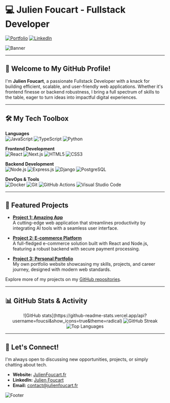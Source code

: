 # 💻 Julien Foucart - Fullstack Developer

[![Portfolio](https://img.shields.io/badge/Website-JulienFoucart.fr-000000?style=flat&logo=google-chrome&logoColor=white)](https://julienfoucart.fr)
[![LinkedIn](https://img.shields.io/badge/LinkedIn-Julien_Foucart-0A66C2?style=flat&logo=linkedin&logoColor=white)](https://www.linkedin.com/in/julien-foucart-333a40251/)

![Banner](https://yourimageurl.com/banner) <!-- Replace with your own banner image -->

---

## 👋 Welcome to My GitHub Profile!

I'm **Julien Foucart**, a passionate Fullstack Developer with a knack for building efficient, scalable, and user-friendly web applications. Whether it's frontend finesse or backend robustness, I bring a full spectrum of skills to the table, eager to turn ideas into impactful digital experiences.

---

## 🛠️ My Tech Toolbox

**Languages**  
![JavaScript](https://img.shields.io/badge/JavaScript-F7DF1E?style=flat&logo=javascript&logoColor=black)
![TypeScript](https://img.shields.io/badge/TypeScript-007ACC?style=flat&logo=typescript&logoColor=white)
![Python](https://img.shields.io/badge/Python-3776AB?style=flat&logo=python&logoColor=white)

**Frontend Development**  
![React](https://img.shields.io/badge/React-61DAFB?style=flat&logo=react&logoColor=black)
![Next.js](https://img.shields.io/badge/Next.js-000000?style=flat&logo=nextdotjs&logoColor=white)
![HTML5](https://img.shields.io/badge/HTML5-E34F26?style=flat&logo=html5&logoColor=white)
![CSS3](https://img.shields.io/badge/CSS3-1572B6?style=flat&logo=css3&logoColor=white)

**Backend Development**  
![Node.js](https://img.shields.io/badge/Node.js-339933?style=flat&logo=nodedotjs&logoColor=white)
![Express.js](https://img.shields.io/badge/Express.js-000000?style=flat&logo=express&logoColor=white)
![Django](https://img.shields.io/badge/Django-092E20?style=flat&logo=django&logoColor=white)
![PostgreSQL](https://img.shields.io/badge/PostgreSQL-336791?style=flat&logo=postgresql&logoColor=white)

**DevOps & Tools**  
![Docker](https://img.shields.io/badge/Docker-2496ED?style=flat&logo=docker&logoColor=white)
![Git](https://img.shields.io/badge/Git-F05032?style=flat&logo=git&logoColor=white)
![GitHub Actions](https://img.shields.io/badge/GitHub_Actions-2088FF?style=flat&logo=github-actions&logoColor=white)
![Visual Studio Code](https://img.shields.io/badge/VS_Code-007ACC?style=flat&logo=visualstudiocode&logoColor=white)

---

## 🌟 Featured Projects

- **[Project 1: Amazing App](https://github.com/JulienFoucart/amazing-app)**  
  A cutting-edge web application that streamlines productivity by integrating AI tools with a seamless user interface.

- **[Project 2: E-commerce Platform](https://github.com/JulienFoucart/e-commerce-platform)**  
  A full-fledged e-commerce solution built with React and Node.js, featuring a robust backend with secure payment processing.

- **[Project 3: Personal Portfolio](https://github.com/JulienFoucart/personal-portfolio)**  
  My own portfolio website showcasing my skills, projects, and career journey, designed with modern web standards.

Explore more of my projects on my [GitHub repositories](https://github.com/JulienFoucart?tab=repositories).

---

## 📊 GitHub Stats & Activity

<p align="center">
  ![GitHub stats](https://github-readme-stats.vercel.app/api?username=foucsi&show_icons=true&theme=radical)

  <img src="https://github-readme-streak-stats.herokuapp.com/?user=foucsi&theme=radical" alt="GitHub Streak" />
  <img src="https://github-readme-stats.vercel.app/api/top-langs/?username=foucsi&layout=compact&theme=radical" alt="Top Languages" />
</p>

---

## 🤝 Let's Connect!

I'm always open to discussing new opportunities, projects, or simply chatting about tech.

- **Website:** [JulienFoucart.fr](https://julienfoucart.fr)
- **LinkedIn:** [Julien Foucart](https://www.linkedin.com/in/julien-foucart-333a40251/)
- **Email:** [contact@julienfoucart.fr](mailto:contact@julienfoucart.fr)

![Footer](https://yourimageurl.com/footer) <!-- Replace with your own footer image -->

